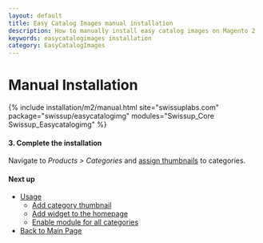```yaml
---
layout: default
title: Easy Catalog Images manual installation
description: How to manually install easy catalog images on Magento 2
keywords: easycatalogimages installation
category: EasyCatalogImages
---
```


# Manual Installation

{% include installation/m2/manual.html site="swissuplabs.com" package="swissup/easycatalogimg" modules="Swissup_Core Swissup_Easycatalogimg" %}

#### 3. Complete the installation

Navigate to _Products > Categories_ and
[assign thumbnails](../../usage/#add-category-thumbnail) to categories.

#### Next up

 -  [Usage](../../usage/)
    - [Add category thumbnail](../../usage/#add-category-thumbnail)
    - [Add widget to the homepage](../../usage/#add-widget-to-the-homepage)
    - [Enable module for all categories](../../usage/#enable-module-for-all-categories)
 -  [Back to Main Page](../../)

[automated_image_assignment]: ../../configuration/#automated-image-assignment-section
